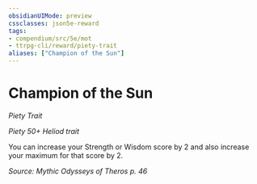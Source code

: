 ```yaml
---
obsidianUIMode: preview
cssclasses: json5e-reward
tags:
- compendium/src/5e/mot
- ttrpg-cli/reward/piety-trait
aliases: ["Champion of the Sun"]
---
```

# Champion of the Sun
*Piety Trait*  

*Piety 50+ Heliod trait*

You can increase your Strength or Wisdom score by 2 and also increase your maximum for that score by 2.

*Source: Mythic Odysseys of Theros p. 46*